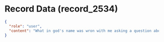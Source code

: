 # Record Data (record_2534)

```json
{
  "role": "user",
  "content": "What in god's name was wron with me asking a question about the commitments thing on the team chat, claude - are we doing individual commitments now @manager? What do hou think?"
}
```
